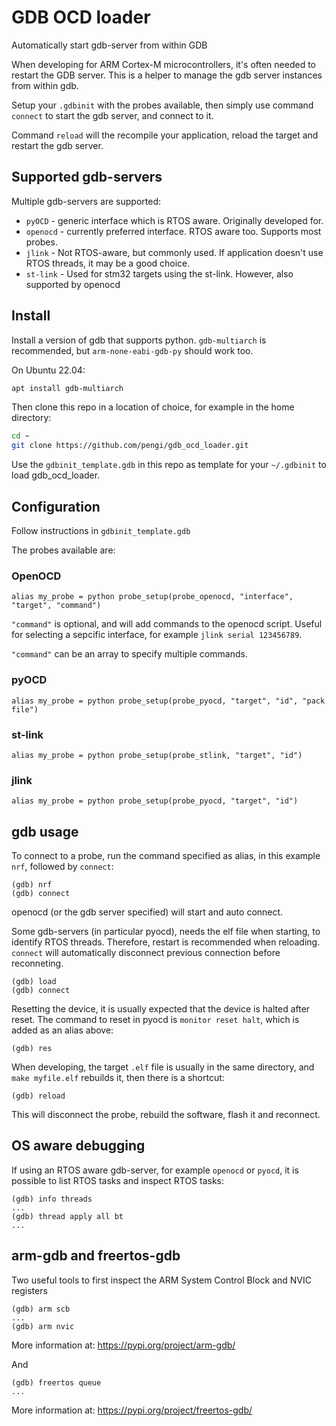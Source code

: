 # GDB OCD loader

Automatically start gdb-server from within GDB

When developing for ARM Cortex-M microcontrollers, it's often needed to restart
the GDB server. This is a helper to manage the gdb server instances from within
gdb.

Setup your `.gdbinit` with the probes available, then simply use command
`connect` to start the gdb server, and connect to it.

Command `reload` will the recompile your application, reload the target and
restart the gdb server.

## Supported gdb-servers

Multiple gdb-servers are supported:

- `pyOCD`   - generic interface which is RTOS aware. Originally developed for.
- `openocd` - currently preferred interface. RTOS aware too. Supports most
              probes.
- `jlink`   - Not RTOS-aware, but commonly used. If application doesn't use RTOS
              threads, it may be a good choice.
- `st-link` - Used for stm32 targets using the st-link. However, also supported
              by openocd

## Install

Install a version of gdb that supports python. `gdb-multiarch` is recommended,
but `arm-none-eabi-gdb-py` should work too.

On Ubuntu 22.04:
```sh
apt install gdb-multiarch
```

Then clone this repo in a location of choice, for example in the home directory:

```sh
cd ~
git clone https://github.com/pengi/gdb_ocd_loader.git
```

Use the `gdbinit_template.gdb` in this repo as template for your `~/.gdbinit` to
load gdb_ocd_loader.

## Configuration

Follow instructions in `gdbinit_template.gdb`

The probes available are:
### OpenOCD
```
alias my_probe = python probe_setup(probe_openocd, "interface", "target", "command")
```

`"command"` is optional, and will add commands to the openocd script. Useful for
selecting a sepcific interface, for example `jlink serial 123456789`.

`"command"` can be an array to specify multiple commands.

### pyOCD
```
alias my_probe = python probe_setup(probe_pyocd, "target", "id", "pack file")
```

### st-link
```
alias my_probe = python probe_setup(probe_stlink, "target", "id")
```

### jlink
```
alias my_probe = python probe_setup(probe_pyocd, "target", "id")
```


## gdb usage

To connect to a probe, run the command specified as alias, in this example
`nrf`, followed by `connect`:
```
(gdb) nrf
(gdb) connect
```

openocd (or the gdb server specified) will start and auto connect.

Some gdb-servers (in particular pyocd), needs the elf file when starting, to
identify RTOS threads. Therefore, restart is recommended when reloading.
`connect` will automatically disconnect previous connection before reconneting.

```
(gdb) load
(gdb) connect
```

Resetting the device, it is usually expected that the device is halted after
reset. The command to reset in pyocd is `monitor reset halt`, which is added as
an alias above:

```
(gdb) res
```

When developing, the target `.elf` file is usually in the same directory, and
`make myfile.elf` rebuilds it, then there is a shortcut:
```
(gdb) reload
```

This will disconnect the probe, rebuild the software, flash it and reconnect.

## OS aware debugging

If using an RTOS aware gdb-server, for example `openocd` or `pyocd`, it is
possible to list RTOS tasks and inspect RTOS tasks:

```
(gdb) info threads
...
(gdb) thread apply all bt
...
```

## arm-gdb and freertos-gdb

Two useful tools to first inspect the ARM System Control Block and NVIC registers

```
(gdb) arm scb
...
(gdb) arm nvic
```

More information at: https://pypi.org/project/arm-gdb/

And
```
(gdb) freertos queue
...
```

More information at: https://pypi.org/project/freertos-gdb/
